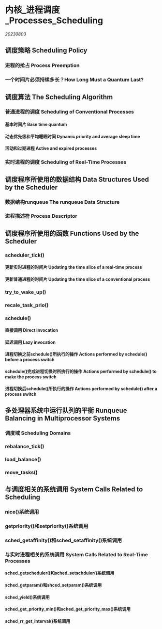 ﻿# 内核_进程调度_Processes_Scheduling  

*20230803*  

## 调度策略 Scheduling Policy

### 进程的抢占 Process Preemption

### 一个时间片必须持续多长？How Long Must a Quantum Last?

## 调度算法 The Scheduling Algorithm

### 普通进程的调度 Scheduling of Conventional Processes

#### 基本时间片 Base time quantum

#### 动态优先级和平均睡眠时间 Dynamic priority and average sleep time

#### 活动和过期进程 Active and expired processes

### 实时进程的调度 Scheduling of Real-Time Processes

## 调度程序所使用的数据结构 Data Structures Used by the Scheduler

### 数据结构runqueue The runqueue Data Structure

### 进程描述符 Process Descriptor

## 调度程序所使用的函数 Functions Used by the Scheduler

### scheduler_tick()

#### 更新实时进程的时间片 Updating the time slice of a real-time process

#### 更新普通进程的时间片 Updating the time slice of a conventional process

### try_to_wake_up()

### recale_task_prio()

### schedule()

#### 直接调用 Direct invocation

#### 延迟调用 Lazy invocation

#### 进程切换之前schedule()所执行的操作 Actions performed by schedule() before a process switch

#### schedule()完成进程切换时所执行的操作 Actions performed by schedule() to make the process switch

#### 进程切换后schedule()所执行的操作 Actions performed by schedule() after a process switch

## 多处理器系统中运行队列的平衡 Runqueue Balancing in Multiprocessor Systems

### 调度域 Scheduling Domains

### rebalance_tick()

### load_balance()

### move_tasks()

## 与调度相关的系统调用 System Calls Related to Scheduling

### nice()系统调用

### getpriority()和setpriority()系统调用

### sched_getaffinity()和sched_setaffinity()系统调用

### 与实时进程相关的系统调用 System Calls Related to Real-Time Processes

#### sched_getscheduler()和sched_setschduler()系统调用

#### sched_getparam()和shced_setparam()系统调用

#### sched_yield()系统调用

#### sched_get_priority_min()和sched_get_priority_max()系统调用

#### sched_rr_get_interval()系统调用